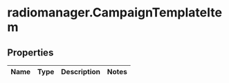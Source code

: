 # radiomanager.CampaignTemplateItem

## Properties

Name | Type | Description | Notes
------------ | ------------- | ------------- | -------------



